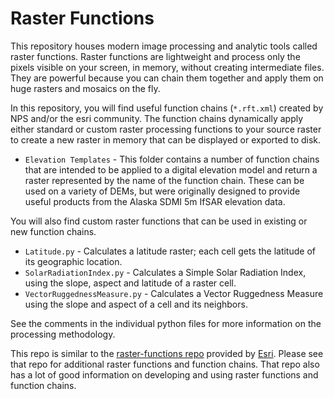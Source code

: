# Raster Functions

This repository houses modern image processing and analytic tools called raster
functions. Raster functions are lightweight and process only the pixels visible
on your screen, in memory, without creating intermediate files. They are
powerful because you can chain them together and apply them on huge rasters and
mosaics on the fly.

In this repository, you will find useful function chains (`*.rft.xml`) created
by NPS and/or the esri community.  The function chains dynamically apply either
standard or custom raster processing functions to your source raster to create
a new raster in memory that can be displayed or exported to disk.

* `Elevation Templates` - This folder contains a number of function chains that
  are intended to be applied to a digital elevation model and return a raster
  represented by the name of the function chain.  These can be used on a variety
  of DEMs, but were originally designed to provide useful products from the
  Alaska SDMI 5m IfSAR elevation data.

You will also find custom raster functions that can be used in existing or new
function chains.

* `Latitude.py` - Calculates a latitude raster; each cell gets the latitude of
  its geographic location.
* `SolarRadiationIndex.py` - Calculates a Simple Solar Radiation Index, using
  the slope, aspect and latitude of a raster cell.
* `VectorRuggednessMeasure.py` - Calculates a Vector Ruggedness Measure using
  the slope and aspect of a cell and its neighbors.

See the comments in the individual python files for more information on the
processing methodology.

This repo is similar to the
[raster-functions repo](https://github.com/Esri/raster-functions) provided by
[Esri](https://www.esri.com/en-us/home).  Please see that repo for additional
raster functions and function chains.  That repo also has a lot of good
information on developing and using raster functions and function chains.
